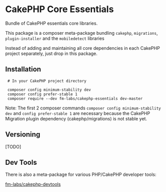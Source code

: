 # CakePHP Core Essentials

Bundle of CakePHP essentials core libraries.

This package is a composer meta-package bundling
`cakephp`, `migrations`, `plugin-installer` and the `mobiledetect` libraries

Instead of adding and maintaining all core dependencies in each CakePHP project separately,
just drop in this package.

## Installation

```
 # In your CakePHP project directory

 composer config minimum-stability dev
 composer config prefer-stable 1
 composer require --dev fm-labs/cakephp-essentials dev-master
```

Note:
The first 2 composer commands `composer config minimum-stability dev` and
`config prefer-stable 1` are necessary because the
CakePHP Migration plugin dependency (cakephp/migrations) is not stable yet.

## Versioning

[TODO]

## Dev Tools

There is also a meta-package for various PHP/CakePHP developer tools:

[fm-labs/cakephp-devtools](https://github.com/fm-labs/devtools)

